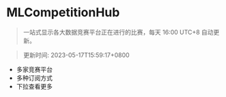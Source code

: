 # MLCompetitionHub

> 一站式显示各大数据竞赛平台正在进行的比赛，每天 16:00 UTC+8 自动更新。
  
> 更新时间: 2023-05-17T15:59:17+0800 

* 多家竞赛平台
* 多种订阅方式
* 下拉查看更多